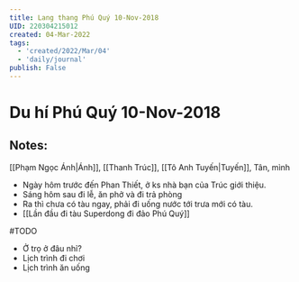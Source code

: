 ```yaml
---
title: Lang thang Phú Quý 10-Nov-2018
UID: 220304215012
created: 04-Mar-2022
tags:
  - 'created/2022/Mar/04'
  - 'daily/journal'
publish: False
---
```

# Du hí Phú Quý 10-Nov-2018

## Notes:
[[Phạm Ngọc Ánh|Ánh]], [[Thanh Trúc]], [[Tô Anh Tuyến|Tuyến]], Tân, mình

- Ngày hôm trước đến Phan Thiết, ở ks nhà bạn của Trúc giới thiệu.
- Sáng hôm sau đi lễ, ăn phở và đi trả phòng
- Ra thì chưa có tàu ngay, phải đi uống nước tới trưa mới có tàu.
- [[Lần đầu đi tàu Superdong đi đảo Phú Quý]]

#TODO 

- Ở trọ ở đâu nhỉ?
- Lịch trình đi chơi
- Lịch trình ăn uống


